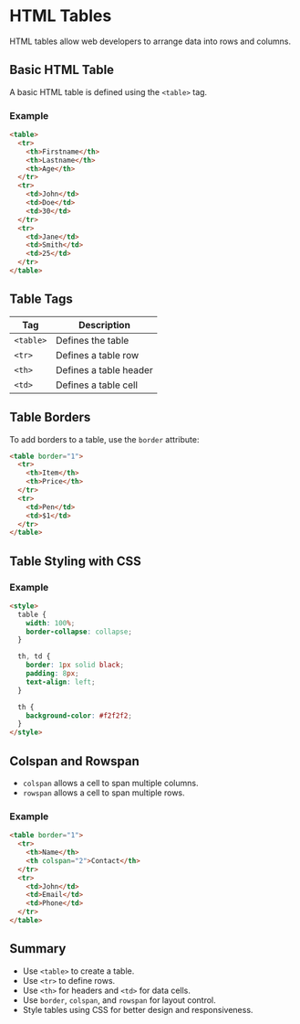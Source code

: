 # HTML Tables

HTML tables allow web developers to arrange data into rows and columns.

## Basic HTML Table

A basic HTML table is defined using the `<table>` tag.

### Example

```html
<table>
  <tr>
    <th>Firstname</th>
    <th>Lastname</th>
    <th>Age</th>
  </tr>
  <tr>
    <td>John</td>
    <td>Doe</td>
    <td>30</td>
  </tr>
  <tr>
    <td>Jane</td>
    <td>Smith</td>
    <td>25</td>
  </tr>
</table>
```

## Table Tags

| Tag       | Description                          |
|-----------|--------------------------------------|
| `<table>` | Defines the table                    |
| `<tr>`    | Defines a table row                  |
| `<th>`    | Defines a table header               |
| `<td>`    | Defines a table cell                 |

## Table Borders

To add borders to a table, use the `border` attribute:

```html
<table border="1">
  <tr>
    <th>Item</th>
    <th>Price</th>
  </tr>
  <tr>
    <td>Pen</td>
    <td>$1</td>
  </tr>
</table>
```

## Table Styling with CSS

### Example

```html
<style>
  table {
    width: 100%;
    border-collapse: collapse;
  }

  th, td {
    border: 1px solid black;
    padding: 8px;
    text-align: left;
  }

  th {
    background-color: #f2f2f2;
  }
</style>
```

## Colspan and Rowspan

- `colspan` allows a cell to span multiple columns.
- `rowspan` allows a cell to span multiple rows.

### Example

```html
<table border="1">
  <tr>
    <th>Name</th>
    <th colspan="2">Contact</th>
  </tr>
  <tr>
    <td>John</td>
    <td>Email</td>
    <td>Phone</td>
  </tr>
</table>
```

## Summary

- Use `<table>` to create a table.
- Use `<tr>` to define rows.
- Use `<th>` for headers and `<td>` for data cells.
- Use `border`, `colspan`, and `rowspan` for layout control.
- Style tables using CSS for better design and responsiveness.
